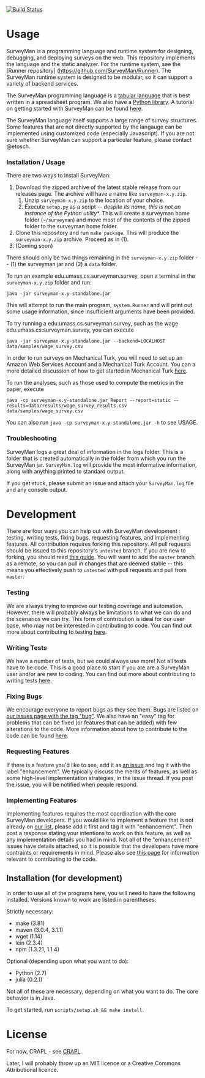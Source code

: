 [![Build Status](https://travis-ci.org/SurveyMan/SurveyMan.png?branch=master)](https://travis-ci.org/SurveyMan/SurveyMan)
# Usage

SurveyMan is a programming language and runtime system for designing, debugging, and deploying surveys on the web. This
repository implements the language and the static analyzer. For the runtime system, see the [Runner repository]
(https://github.com/SurveyMan/Runner).  The SurveyMan runtime system is designed to be modular, so it can support a
variety of backend services.

The SurveyMan programming language is a [tabular language](https://github.com/etosch/SurveyMan/wiki/Csv-Spec) that is
best written in a spreadsheet program. We also have a [Python library](https://surveyman.github.io/SMPy). A tutorial on
getting started with SurveyMan can be found [here](https://github.com/etosch/SurveyMan/wiki/Tutorial).

The SurveyMan language itself supports a large range of survey structures. Some features that are not directly supported
by the langauge can be implemented using customized code (especially Javascript). If you are not sure whether SurveyMan
can support a particular feature, please contact @etosch.

### Installation / Usage

There are two ways to install SurveyMan:

1. Download the zipped archive of the latest stable release from our releases page. The archive will have a name like `surveyman-x.y.zip`. 
    1. Unzip `surveyman-x.y.zip` to the location of your choice.
    2. Execute `setup.py` as a script -- *despite its name, this is not an instance of the Python utility**. This will create a surveyman home folder (`~/surveyman`) and move most of the contents of the zipped folder to the surveyman home folder.
2. Clone this repository and run `make package`. This will produce the `surveyman-x.y.zip` archive. Proceed as in (1).
3. (Coming soon)

There should only be two things remaining in the `surveyman-x.y.zip` folder -- (1) the surveyman jar and (2) a `data` folder. 


To run an example edu.umass.cs.surveyman.survey, open a terminal in the `surveyman-x.y.zip` folder and run:

`java -jar surveyman-x.y-standalone.jar`

This will attempt to run the main program, `system.Runner` and will print out some usage information, since insufficient arguments have been provided.

To try running a edu.umass.cs.surveyman.survey, such as the wage edu.umass.cs.surveyman.survey, you can execute

`java -jar surveyman-x.y-standalone.jar --backend=LOCALHOST data/samples/wage_survey.csv`

In order to run surveys on Mechanical Turk, you will need to set up an Amazon Web Services Account and a Mechanical Turk Account. You can a more detailed discussion of how to get started in Mechanical Turk [here](https://github.com/etosch/SurveyMan/wiki/Getting-started-on-Mechanical-Turk).

To run the analyses, such as those used to compute the metrics in the paper, execute 

`java -cp surveyman-x.y-standalone.jar Report --report=static --results=data/results/wage_survey_results.csv data/samples/wage_survey.csv`

You can also run `java -cp surveyman-x.y-standalone.jar -h` to see USAGE.

### Troubleshooting

SurveyMan logs a great deal of information in the logs folder. This is a folder that is created automatically in the folder from which you run the SurveyMan jar. `SurveyMan.log` will provide the most informative information, along with anything printed to standard output.

If you get stuck, please submit an issue and attach your `SurveyMan.log` file and any console output.


# Development

There are four ways you can help out with SurveyMan development : testing, writing tests, fixing bugs, requesting features, and implementing features. All contribution requires forking this repository. All pull requests should be issued to this repository's `untested` branch. If you are new to forking, you should read [this guide](https://help.github.com/articles/fork-a-repo). You will want to add the `master` branch as a remote, so you can pull in changes that are deemed stable -- this means you effectively push to `untested` with pull requests and pull from `master`. 

### Testing

We are always trying to improve our testing coverage and automation. However, there will probably always be limitations to what we can do and the scenarios we can try. This form of contribution is ideal for our user base, who may not be interested in contributing to code. You can find out more about contributing to testing [here](https://github.com/etosch/SurveyMan/wiki/Contributing-as-a-Tester).

### Writing Tests

We have a number of tests, but we could always use more! Not all tests have to be code. This is a good place to start if you are are a SurveyMan user and/or are new to coding. You can find out more about contributing to writing tests [here](https://github.com/etosch/SurveyMan/wiki/Contributing-by-Writing-Tests).

### Fixing Bugs

We encourage everyone to report bugs as they see them. Bugs are listed on [our issues page with the tag "bug"](https://github.com/etosch/SurveyMan/issues?direction=desc&labels=bug&page=1&sort=created&state=open). We also have an "easy" tag for problems that can be fixed (or features that can be added) with few alterations to the code. More information about how to contribute to the code can be found  [here](https://github.com/etosch/SurveyMan/wiki/Contributing-to-the-Code-Base).

### Requesting Features

If there is a feature you'd like to see, add it as [an issue](https://github.com/etosch/SurveyMan/issues?direction=desc&labels=enhancement&page=1&sort=created&state=open) and tag it with the label "enhancement". We typically discuss the merits of features, as well as some high-level implementation strategies, in the issue thread. If you post the issue, you will be notified when people respond.

### Implementing Features

Implementing features requires the most coordination with the core SurveyMan developers. If you would like to implement a feature that is not already on [our list](https://github.com/etosch/SurveyMan/issues?direction=desc&labels=enhancement&page=1&sort=created&state=open), please add it first and tag it with "enhancement". Then post a response stating your intentions to work on this feature, as well as any implementation details you had in mind. Not all of the "enhancement" issues have details attached, so it is possible that the developers have more contraints or requirements in mind. Please also see [this page](https://github.com/etosch/SurveyMan/wiki/Contributing-to-the-Code-Base) for information relevant to contributing to the code.

## Installation (for development)

In order to use all of the programs here, you will need to have the following installed. Versions known to work are listed in parentheses:

Strictly necessary:
* make (3.81)
* maven (3.0.4, 3.1.1)
* wget (1.14)
* lein (2.3.4)
* npm (1.3.21, 1.1.4)

Optional (depending upon what you want to do):
* Python (2.7)
* julia (0.2.1)

Not all of these are necessary, depending on what you want to do. The core behavior is in Java.

To get started, run `scripts/setup.sh && make install`.  

# License 
For now, CRAPL - see [CRAPL](CRAPL).

Later, I will probably throw up an MIT licence or a Creative Commons Attributional licence.
